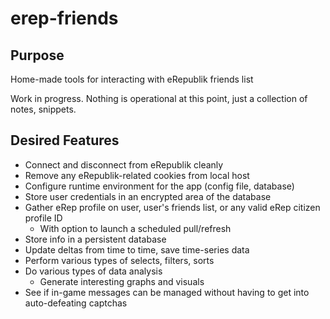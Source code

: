 # erep-friends

## Purpose

Home-made tools for interacting with eRepublik friends list

Work in progress. Nothing is operational at this point, just a collection of notes, snippets.

## Desired Features

- Connect and disconnect from eRepublik cleanly
- Remove any eRepublik-related cookies from local host
- Configure runtime environment for the app (config file, database)
- Store user credentials in an encrypted area of the database
- Gather eRep profile on user, user's friends list, or any valid eRep citizen profile ID
  - With option to launch a scheduled pull/refresh
- Store info in a persistent database
- Update deltas from time to time, save time-series data
- Perform various types of selects, filters, sorts
- Do various types of data analysis
  - Generate interesting graphs and visuals
- See if in-game messages can be managed without having to get into auto-defeating captchas
